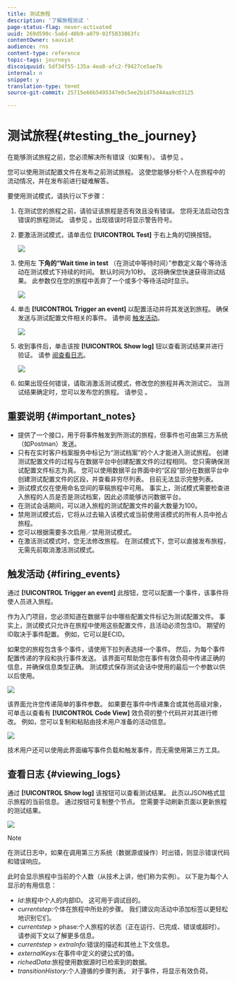 ```yaml
---
title: 测试旅程
description: '了解旅程测试 '
page-status-flag: never-activated
uuid: 269d590c-5a6d-40b9-a879-02f5033863fc
contentOwner: sauviat
audience: rns
content-type: reference
topic-tags: journeys
discoiquuid: 5df34f55-135a-4ea8-afc2-f9427ce5ae7b
internal: n
snippet: y
translation-type: tm+mt
source-git-commit: 25715e66b5495347e0c5ee2b1d75d44aa9cd3125

---
```



# 测试旅程{#testing_the_journey}

在能够测试旅程之前，您必须解决所有错误（如果有）。 请参见 [](../about/troubleshooting.md#section_h3q_kqk_fhb)。

您可以使用测试配置文件在发布之前测试旅程。 这使您能够分析个人在旅程中的流动情况，并在发布前进行疑难解答。

要使用测试模式，请执行以下步骤：

1. 在测试您的旅程之前，请验证该旅程是否有效且没有错误。 您将无法启动包含错误的旅程测试。 请参见 [](../about/troubleshooting.md#section_h3q_kqk_fhb)。出现错误时将显示警告符号。

1. 要激活测试模式，请单击位 **[!UICONTROL Test]** 于右上角的切换按钮。

   ![](../assets/journeytest1.png)

1. 使用左 **下角的“Wait time in test** （在测试中等待时间）”参数定义每个等待活动在测试模式下持续的时间。 默认时间为10秒。 这将确保您快速获得测试结果。 此参数仅在您的旅程中丢弃了一个或多个等待活动时显示。

   ![](../assets/journeytest_wait.png)

1. 单击 **[!UICONTROL Trigger an event]** 以配置活动并将其发送到旅程。 确保发送与测试配置文件相关的事件。 请参阅 [触发活动](#firing_events)。

   ![](../assets/journeyuctest1.png)

1. 收到事件后，单击该按 **[!UICONTROL Show log]** 钮以查看测试结果并进行验证。 请参 [阅查看日志](#viewing_logs)。

   ![](../assets/journeyuctest2.png)

1. 如果出现任何错误，请取消激活测试模式，修改您的旅程并再次测试它。 当测试结果确定时，您可以发布您的旅程。 请参见 [](../building-journeys/publishing-the-journey.md)。

## 重要说明 {#important_notes}

* 提供了一个接口，用于将事件触发到所测试的旅程，但事件也可由第三方系统（如Postman）发送。
* 只有在实时客户档案服务中标记为“测试档案”的个人才能进入测试旅程。 创建测试配置文件的过程与在数据平台中创建配置文件的过程相同。 您只需确保测试配置文件标志为真。 您可以使用数据平台界面中的“区段”部分在数据平台中创建测试配置文件的区段，并查看非穷尽列表。 目前无法显示完整列表。
* 测试模式仅在使用命名空间的草稿旅程中可用。 事实上，测试模式需要检查进入旅程的人员是否是测试档案，因此必须能够访问数据平台。
* 在测试会话期间，可以进入旅程的测试配置文件的最大数量为100。
* 禁用测试模式后，它将从过去输入该模式或当前使用该模式的所有人员中抢占旅程。
* 您可以根据需要多次启用／禁用测试模式。
* 在激活测试模式时，您无法修改旅程。 在测试模式下，您可以直接发布旅程，无需先前取消激活测试模式。

## 触发活动 {#firing_events}

通过 **[!UICONTROL Trigger an event]** 此按钮，您可以配置一个事件，该事件将使人员进入旅程。

作为入门项目，您必须知道在数据平台中哪些配置文件标记为测试配置文件。 事实上，测试模式只允许在旅程中使用这些配置文件，且活动必须包含ID。 期望的ID取决于事件配置。 例如，它可以是ECID。

如果您的旅程包含多个事件，请使用下拉列表选择一个事件。 然后，为每个事件配置传递的字段和执行事件发送。 该界面可帮助您在事件有效负荷中传递正确的信息，并确保信息类型正确。 测试模式保存测试会话中使用的最后一个参数以供以后使用。

![](../assets/journeytest4.png)

该界面允许您传递简单的事件参数。 如果要在事件中传递集合或其他高级对象，可单击以查看有 **[!UICONTROL Code View]** 效负荷的整个代码并对其进行修改。 例如，您可以复制和粘贴由技术用户准备的活动信息。

![](../assets/journeytest5.png)

技术用户还可以使用此界面编写事件负载和触发事件，而无需使用第三方工具。

## 查看日志 {#viewing_logs}

通过 **[!UICONTROL Show log]** 该按钮可以查看测试结果。 此页以JSON格式显示旅程的当前信息。 通过按钮可复制整个节点。 您需要手动刷新页面以更新旅程的测试结果。

![](../assets/journeytest3.png)

>[!NOTE]
>
>在测试日志中，如果在调用第三方系统（数据源或操作）时出错，则显示错误代码和错误响应。

此时会显示旅程中当前的个人数（从技术上讲，他们称为实例）。 以下是为每个人显示的有用信息：

* _Id_:旅程中个人的内部ID。 这可用于调试目的。
* _currentstep_:个体在旅程中所处的步骤。 我们建议向活动中添加标签以更轻松地识别它们。
* _currentstep_ > phase:个人旅程的状态（正在运行、已完成、错误或超时）。 请参阅下文以了解更多信息。
* _currentstep_ > _extraInfo_:错误的描述和其他上下文信息。
* _externalKeys_:在事件中定义的键公式的值。
* _richedData_:旅程使用数据源时已检索到的数据。
* _transitionHistory_:个人遵循的步骤列表。 对于事件，将显示有效负荷。

